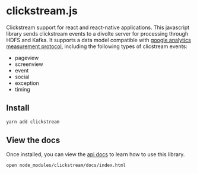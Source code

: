 # clickstream.js

Clickstream support for react and react-native applications. This javascript library sends clickstream events to
a divolte server for processing through HDFS and Kafka. It supports a data model compatible with
[google analytics measurement protocol](https://developers.google.com/analytics/devguides/collection/protocol/v1/parameters),
including the following types of clicstream events:

  * pageview
  * screenview
  * event
  * social
  * exception
  * timing

## Install

```bash
yarn add clickstream
```

## View the docs

Once installed, you can view the [api docs](clickstream.html) to learn how to use this library.

```bash
open node_modules/clickstream/docs/index.html
```

